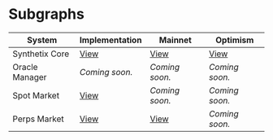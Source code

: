 # Subgraphs

<table data-full-width="true"><thead><tr><th>System</th><th>Implementation</th><th>Mainnet</th><th>Optimism</th></tr></thead><tbody><tr><td>Synthetix Core</td><td><a href="https://github.com/Synthetixio/synthetix-v3/tree/main/protocol/synthetix/subgraph">View</a></td><td><a href="https://thegraph.com/hosted-service/subgraph/snx-v3/mainnet">View</a></td><td><a href="https://thegraph.com/hosted-service/subgraph/snx-v3/optimism-mainnet">View</a></td></tr><tr><td>Oracle Manager</td><td><em>Coming soon.</em></td><td><em>Coming soon.</em></td><td><em>Coming soon.</em></td></tr><tr><td>Spot Market</td><td><a href="https://github.com/Synthetixio/synthetix-v3/tree/main/markets/spot-market/subgraph">View</a></td><td><em>Coming soon.</em></td><td><em>Coming soon.</em></td></tr><tr><td>Perps Market</td><td><a href="https://github.com/Synthetixio/synthetix-v3/tree/main/markets/perps-market/subgraph">View</a></td><td><a href="https://github.com/Synthetixio/synthetix-v3/tree/main/markets/perps-market/subgraph/base-mainnet-andromeda">View</a></td><td><em>Coming soon.</em></td></tr></tbody></table>


